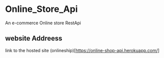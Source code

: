 # Online_Store_Api
An e-commerce Online store RestApi

## website Addreess
link to the hosted site (onlineship)[https://online-shop-api.herokuapp.com/]
